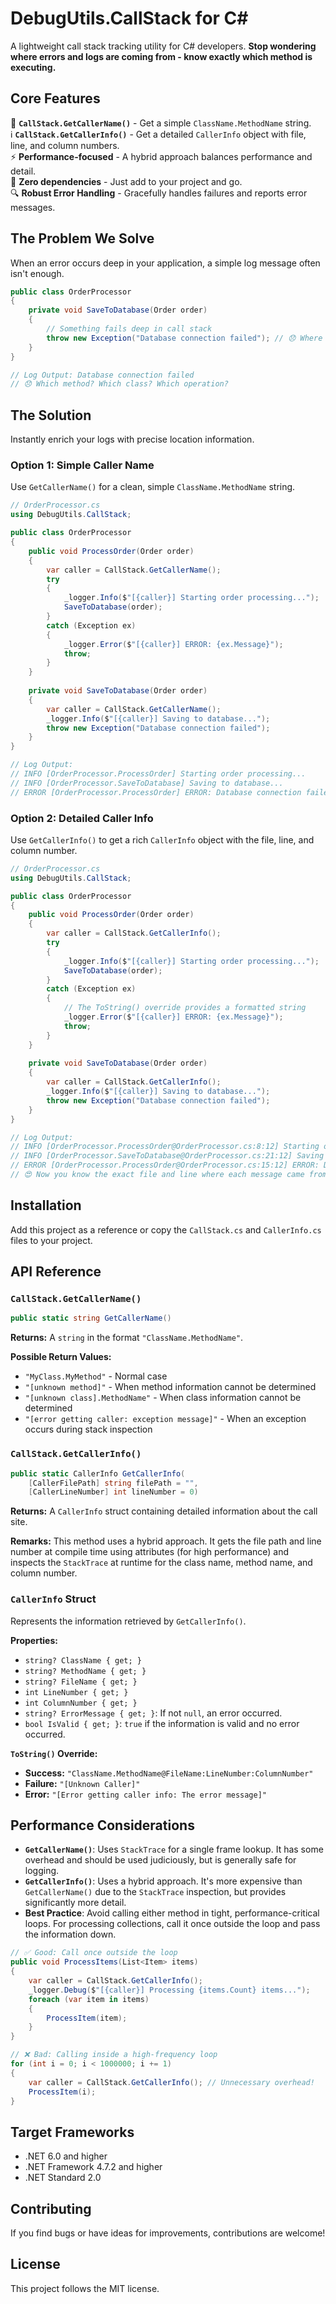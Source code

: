 # DebugUtils.CallStack for C#

A lightweight call stack tracking utility for C# developers. **Stop wondering where errors and logs are coming from -
know exactly which method is executing.**

## Core Features

📍 **`CallStack.GetCallerName()`** - Get a simple `ClassName.MethodName` string.  
ℹ️ **`CallStack.GetCallerInfo()`** - Get a detailed `CallerInfo` object with file, line, and column numbers.  
⚡ **Performance-focused** - A hybrid approach balances performance and detail.  
🎯 **Zero dependencies** - Just add to your project and go.  
🔍 **Robust Error Handling** - Gracefully handles failures and reports error messages.

## The Problem We Solve

When an error occurs deep in your application, a simple log message often isn't enough.

```csharp
public class OrderProcessor
{
    private void SaveToDatabase(Order order)
    {
        // Something fails deep in call stack
        throw new Exception("Database connection failed"); // 😞 Where did this come from?
    }
}

// Log Output: Database connection failed
// 😞 Which method? Which class? Which operation?
```

## The Solution

Instantly enrich your logs with precise location information.

### Option 1: Simple Caller Name

Use `GetCallerName()` for a clean, simple `ClassName.MethodName` string.

```csharp
// OrderProcessor.cs
using DebugUtils.CallStack;

public class OrderProcessor
{
    public void ProcessOrder(Order order)
    {
        var caller = CallStack.GetCallerName();
        try
        {
            _logger.Info($"[{caller}] Starting order processing...");
            SaveToDatabase(order);
        }
        catch (Exception ex)
        {
            _logger.Error($"[{caller}] ERROR: {ex.Message}");
            throw;
        }
    }
    
    private void SaveToDatabase(Order order)
    {
        var caller = CallStack.GetCallerName();
        _logger.Info($"[{caller}] Saving to database...");
        throw new Exception("Database connection failed");
    }
}

// Log Output:
// INFO [OrderProcessor.ProcessOrder] Starting order processing...
// INFO [OrderProcessor.SaveToDatabase] Saving to database...
// ERROR [OrderProcessor.ProcessOrder] ERROR: Database connection failed
```

### Option 2: Detailed Caller Info

Use `GetCallerInfo()` to get a rich `CallerInfo` object with the file, line, and column number.

```csharp
// OrderProcessor.cs
using DebugUtils.CallStack;

public class OrderProcessor
{
    public void ProcessOrder(Order order)
    {
        var caller = CallStack.GetCallerInfo();
        try
        {
            _logger.Info($"[{caller}] Starting order processing...");
            SaveToDatabase(order);
        }
        catch (Exception ex)
        {
            // The ToString() override provides a formatted string
            _logger.Error($"[{caller}] ERROR: {ex.Message}");
            throw;
        }
    }
    
    private void SaveToDatabase(Order order)
    {
        var caller = CallStack.GetCallerInfo();
        _logger.Info($"[{caller}] Saving to database...");
        throw new Exception("Database connection failed");
    }
}

// Log Output:
// INFO [OrderProcessor.ProcessOrder@OrderProcessor.cs:8:12] Starting order processing...
// INFO [OrderProcessor.SaveToDatabase@OrderProcessor.cs:21:12] Saving to database...
// ERROR [OrderProcessor.ProcessOrder@OrderProcessor.cs:15:12] ERROR: Database connection failed
// 😍 Now you know the exact file and line where each message came from!
```

## Installation

Add this project as a reference or copy the `CallStack.cs` and `CallerInfo.cs` files to your project.

## API Reference

### `CallStack.GetCallerName()`

```csharp
public static string GetCallerName()
```

**Returns:** A `string` in the format `"ClassName.MethodName"`.

**Possible Return Values:**

- `"MyClass.MyMethod"` - Normal case
- `"[unknown method]"` - When method information cannot be determined
- `"[unknown class].MethodName"` - When class information cannot be determined
- `"[error getting caller: exception message]"` - When an exception occurs during stack inspection

### `CallStack.GetCallerInfo()`

```csharp
public static CallerInfo GetCallerInfo(
    [CallerFilePath] string filePath = "", 
    [CallerLineNumber] int lineNumber = 0)
```

**Returns:** A `CallerInfo` struct containing detailed information about the call site.

**Remarks:** This method uses a hybrid approach. It gets the file path and line number at compile time using
attributes (for high performance) and inspects the `StackTrace` at runtime for the class name, method name, and column
number.

### `CallerInfo` Struct

Represents the information retrieved by `GetCallerInfo()`.

**Properties:**

- `string? ClassName { get; }`
- `string? MethodName { get; }`
- `string? FileName { get; }`
- `int LineNumber { get; }`
- `int ColumnNumber { get; }`
- `string? ErrorMessage { get; }`: If not `null`, an error occurred.
- `bool IsValid { get; }`: `true` if the information is valid and no error occurred.

**`ToString()` Override:**

- **Success:** `"ClassName.MethodName@FileName:LineNumber:ColumnNumber"`
- **Failure:** `"[Unknown Caller]"`
- **Error:** `"[Error getting caller info: The error message]"`

## Performance Considerations

- **`GetCallerName()`**: Uses `StackTrace` for a single frame lookup. It has some overhead and should be used
  judiciously, but is generally safe for logging.
- **`GetCallerInfo()`**: Uses a hybrid approach. It's more expensive than `GetCallerName()` due to the `StackTrace`
  inspection, but provides significantly more detail.
- **Best Practice**: Avoid calling either method in tight, performance-critical loops. For processing collections, call
  it once outside the loop and pass the information down.

```csharp
// ✅ Good: Call once outside the loop
public void ProcessItems(List<Item> items)
{
    var caller = CallStack.GetCallerInfo();
    _logger.Debug($"[{caller}] Processing {items.Count} items...");
    foreach (var item in items)
    {
        ProcessItem(item); 
    }
}

// ❌ Bad: Calling inside a high-frequency loop
for (int i = 0; i < 1000000; i += 1)
{
    var caller = CallStack.GetCallerInfo(); // Unnecessary overhead!
    ProcessItem(i);
}
```

## Target Frameworks

- .NET 6.0 and higher
- .NET Framework 4.7.2 and higher
- .NET Standard 2.0

## Contributing

If you find bugs or have ideas for improvements, contributions are welcome!

## License

This project follows the MIT license.
